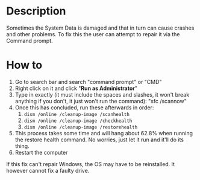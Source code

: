 # Description
Sometimes the System Data is damaged and that in turn can cause crashes and other problems. To fix this the user can attempt to repair it via the Command prompt.
# How to
1. Go to search bar and search "command prompt" or "CMD"
2. Right click on it and click "**Run as Administrator**"
3. Type in exactly (it must include the spaces and slashes, it won't break anything if you don't, it just won't run the command):  "sfc /scannow"
4. Once this has concluded, run these afterwards in order:
	1. `dism /online /cleanup-image /scanhealth`
	2. `dism /online /cleanup-image /checkhealth`
	3. `dism /online /cleanup-image /restorehealth`
5. This process takes some time and will hang about 62.8% when running the restore health command. No worries, just let it run and it'll do its thing.
6. Restart the computer

If this fix can't repair Windows, the OS may have to be reinstalled. It however cannot fix a faulty drive.